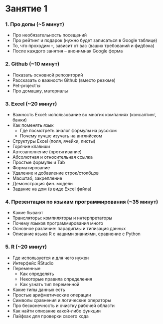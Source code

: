 # Занятие 1
### 1. Про допы (~5 минут)      

* Про необязательность посещений
* Про рейтинг и подарок (нужно будет записаться в Google таблице)
* То, что проходим –, зависит от вас (ваших требований и фидбэка)
* После каждого занятия – анонимная Google форма

### 2. Github (~10 минут)

* Показать основной репозиторий
* Рассказать о важности Github (вместо резюме)
* Pet-project`ы
* Про домашку, материалы

### 3. Excel (~20 минут)  

* Важность Excel: использование во многих компаниях (консалтинг, банки)
* Как поменять язык
    + Где посмотреть аналог формулы на русском
    + Почему лучше изучать на английском
* Структуры Excel (поля, ячейки, листы)
* Горячие клавиши
* Автозаполнение (протягивание)
* Абсолютная и относительная ссылка
* Простые формулы и Tab
* Форматирование
* Удаление и добавление строк/столбцов
* Масштаб, закрепление
* Демонстрация фин. модели
* Задание на дом (в виде Excel файла)

### 4. Презентация по языкам программирования (~35 минут)

* Какие бывают
* Трансляторы: компиляторы и интерпретаторы
* Почему языков программирования много
* Основное различие: парадигмы и типизация данных
* Описание языка R с нашими знаниями, сравнение с Python

### 5. R (~20 минут)

* Где используется и для чего нужен
* Интерфейс RStudio
* Переменные
    + Как определять
    + Некоторые правила определения
    + Как узнать тип переменной
* Какие типы данных есть
* Простые арифметические операции
* Символы сравнения и логические операторы
* Про бесконечность и очистку рабочей области
* Как найти описание какой-либо функции
* Лайфхак для проверки своего кода

